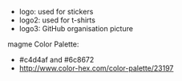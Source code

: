 
- logo: used for stickers
- logo2: used for t-shirts
- logo3: GitHub organisation picture

magme Color Palette:
- #c4d4af and #6c8672
- http://www.color-hex.com/color-palette/23197
